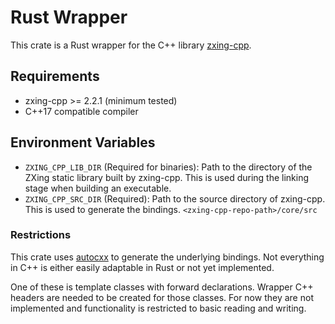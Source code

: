 # Rust Wrapper

This crate is a Rust wrapper for the C++ library [zxing-cpp](https://github.com/zxing-cpp/zxing-cpp).

## Requirements

- zxing-cpp >= 2.2.1 (minimum tested)
- C++17 compatible compiler

## Environment Variables

- `ZXING_CPP_LIB_DIR` (Required for binaries): Path to the directory of the ZXing static library built by zxing-cpp. 
                                               This is used during the linking stage when building an executable.
- `ZXING_CPP_SRC_DIR` (Required): Path to the source directory of zxing-cpp. This is used to generate the bindings. 
                                  `<zxing-cpp-repo-path>/core/src`

### Restrictions

This crate uses [autocxx](https://github.com/google/autocxx) to generate the underlying bindings. 
Not everything in C++ is either easily adaptable in Rust or not yet implemented.

One of these is template classes with forward declarations. 
Wrapper C++ headers are needed to be created for those classes. 
For now they are not implemented and functionality is restricted to basic reading and writing.